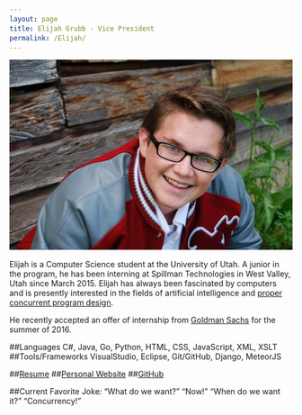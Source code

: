```yaml
---
layout: page
title: Elijah Grubb - Vice President
permalink: /Elijah/
---
```


![Image of Elijah](../resources/images/ElijahPic.jpg)

Elijah is a Computer Science student at the University of Utah. A junior in the program, he has been interning at Spillman Technologies in West Valley, Utah since March 2015. Elijah has always been fascinated by computers and is presently interested in the fields of artificial intelligence and [proper concurrent program design](https://vimeo.com/49718712).

He recently accepted an offer of internship from [Goldman Sachs](http://www.goldmansachs.com/what-we-do/engineering/index.html) for the summer of 2016.

##Languages
C#, Java, Go, Python, HTML, CSS, JavaScript, XML, XSLT
##Tools/Frameworks
VisualStudio, Eclipse, Git/GitHub, Django, MeteorJS

##[Resume](../resources/resumes/elijahgrubb.resume.pdf)
##[Personal Website](http://www.elijahgrubb.com/)
##[GitHub](https://www.github.com/judgegrubb)

##Current Favorite Joke:
“What do we want?” “Now!” “When do we want it?” “Concurrency!”
